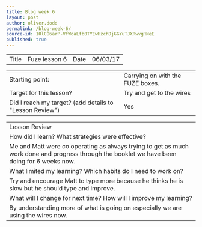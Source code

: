 ```yaml
---
title: Blog week 6
layout: post
author: oliver.dodd
permalink: /blog-week-6/
source-id: 10lCO6arP-VfWoaLfb0TYEwHzchDjGGYuTJXRwvgRNeE
published: true
---
```

<table>
  <tr>
    <td>Title</td>
    <td>Fuze lesson 6</td>
    <td>Date</td>
    <td>06/03/17</td>
  </tr>
</table>


<table>
  <tr>
    <td>Starting point:</td>
    <td>Carrying on with the FUZE boxes.</td>
  </tr>
  <tr>
    <td>Target for this lesson?</td>
    <td>Try and get to the wires</td>
  </tr>
  <tr>
    <td>Did I reach my target? 
(add details to "Lesson Review")</td>
    <td>Yes</td>
  </tr>
</table>


<table>
  <tr>
    <td>Lesson Review</td>
  </tr>
  <tr>
    <td>How did I learn? What strategies were effective? </td>
  </tr>
  <tr>
    <td>Me and Matt were co operating as always trying to get as much work done and progress through the booklet we have been doing for 6 weeks now.</td>
  </tr>
  <tr>
    <td>What limited my learning? Which habits do I need to work on? </td>
  </tr>
  <tr>
    <td>Try and encourage Matt to type more because he thinks he is slow but he should type and improve. </td>
  </tr>
  <tr>
    <td>What will I change for next time? How will I improve my learning?</td>
  </tr>
  <tr>
    <td>By understanding more of what is going on especially we are using the wires now. </td>
  </tr>
</table>


